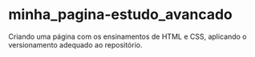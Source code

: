 # minha_pagina-estudo_avancado
Criando uma página com os ensinamentos de HTML e CSS, aplicando o versionamento adequado ao repositório.
